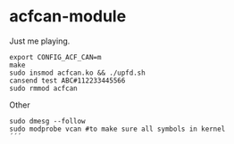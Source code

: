 # acfcan-module

Just me playing. 

```
export CONFIG_ACF_CAN=m
make
sudo insmod acfcan.ko && ./upfd.sh 
cansend test ABC#112233445566
sudo rmmod acfcan
```

Other

````
sudo dmesg --follow
sudo modprobe vcan #to make sure all symbols in kernel
´´´